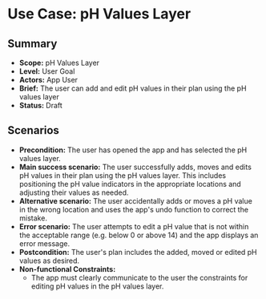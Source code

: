 # Use Case: pH Values Layer

## Summary

- **Scope:** pH Values Layer
- **Level:** User Goal
- **Actors:** App User
- **Brief:** The user can add and edit pH values in their plan using the pH values layer
- **Status:** Draft

## Scenarios

- **Precondition:**
  The user has opened the app and has selected the pH values layer.
- **Main success scenario:**
  The user successfully adds, moves and edits pH values in their plan using the pH values layer. This includes positioning the pH value indicators in the appropriate locations and adjusting their values as needed.
- **Alternative scenario:**
  The user accidentally adds or moves a pH value in the wrong location and uses the app's undo function to correct the mistake.
- **Error scenario:**
  The user attempts to edit a pH value that is not within the acceptable range (e.g. below 0 or above 14) and the app displays an error message.
- **Postcondition:**
  The user's plan includes the added, moved or edited pH values as desired.
- **Non-functional Constraints:**
  - The app must clearly communicate to the user the constraints for editing pH values in the pH values layer.
